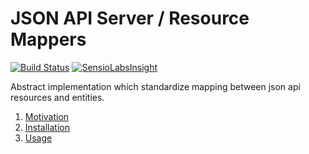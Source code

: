 JSON API Server / Resource Mappers
==================================
[![Build Status](https://travis-ci.org/eosnewmedia/JSON-API-Server-Resource-Mappers.svg)](https://travis-ci.org/eosnewmedia/JSON-API-Server-Resource-Mappers)
[![SensioLabsInsight](https://insight.sensiolabs.com/projects/c35400c9-8a5d-4860-9bce-fb0011db441c/mini.png)](https://insight.sensiolabs.com/projects/c35400c9-8a5d-4860-9bce-fb0011db441c)

Abstract implementation which standardize mapping between json api resources and entities.

1. [Motivation](#motivation)
1. [Installation](#installation)
1. [Usage](#usage)


